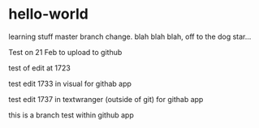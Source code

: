 # hello-world
learning stuff
master branch change.
blah blah blah, off to the dog star...

Test on 21 Feb to upload to github

test of edit at 1723

test edit 1733 in visual for githab app

test edit 1737 in textwranger (outside of git) for githab app



this is a branch test within github app


